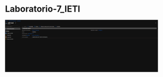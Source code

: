 # Laboratorio-7_IETI

 ![](https://github.com/juanmora98/Laboratorio-7_IETI/blob/main/Resources/inicio%20en%20Azure.PNG)
